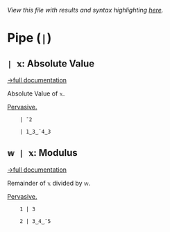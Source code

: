 *View this file with results and syntax highlighting [here](https://saltytine.github.io/BQN/help/absolutevalue_modulus.html).*

# Pipe (`|`)

## `| 𝕩`: Absolute Value
[→full documentation](../doc/arithmetic.md#additional-arithmetic)

Absolute Value of `𝕩`.

[Pervasive.](../doc/arithmetic.md#pervasion)

        | ¯2

        | 1‿3‿¯4‿3



## `𝕨 | 𝕩`: Modulus
[→full documentation](../doc/arithmetic.md#additional-arithmetic)

Remainder of `𝕩` divided by `𝕨`.

[Pervasive.](../doc/arithmetic.md#pervasion)

        1 | 3

        2 | 3‿4‿¯5
